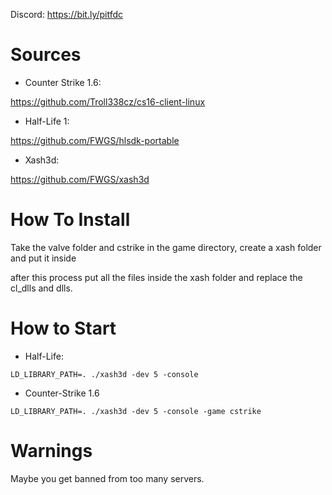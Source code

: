 Discord: https://bit.ly/pitfdc

# Sources

- Counter Strike 1.6:

https://github.com/Troll338cz/cs16-client-linux

- Half-Life 1:

https://github.com/FWGS/hlsdk-portable

- Xash3d:

https://github.com/FWGS/xash3d

# How To Install

Take the valve folder and cstrike in the game directory, create a xash folder and put it inside

after this process put all the files inside the xash folder and replace the cl_dlls and dlls.

# How to Start

- Half-Life:
```
LD_LIBRARY_PATH=. ./xash3d -dev 5 -console
```
- Counter-Strike 1.6
```
LD_LIBRARY_PATH=. ./xash3d -dev 5 -console -game cstrike
```
# Warnings

Maybe you get banned from too many servers.





